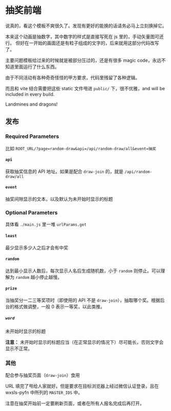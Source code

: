 # 抽奖前端

说真的，看这个模板不爽很久了。发现有更好的能换的话请务必马上立刻换掉它。

本来这个动画是抽数字，其中数字的样式是直接写死在 js 里的，手动矢量图可还行。
但好在一开始的画面还是有粒子组成的文字的，后来就用这部分代码改写了。

主要问题模板给过来的时候就是被部分压过的，还是有很多 magic code，永远不知道里面运行了什么东西。

由于不同活动有各种奇奇怪怪的甲方要求，代码里残留了各种逻辑。

而且和 vite 结合需要把这些 static 文件甩进 `public/` 下，很不优雅，and will be included in every build.

Landmines and dragons!


## 发布
### Required Parameters
比如 `ROOT_URL/?page=random-draw&api=/api/random-draw/all&event=抽奖`
#### `api`

获取抽奖信息的 API 地址。如果是配合 `draw-join` 的，就是 `/api/random-draw/all`

#### `event`

抽奖间隙显示的文本，以及默认为未开始时显示的标题


### Optional Parameters

具体看 `./main.js` 里一堆 `urlParams.get`

#### `least`
最少显示多少人之后才会有中奖
#### `random`
达到最小显示人数后，每次显示人名后生成随机数，小于 `random` 则停止。可以理解为 `random` 越小停止越慢。
#### `prize`
当抽奖分一二三等奖项时（即使用的 API 不是 `draw-join`），抽取哪个奖。根据后台的格式做调整，一般 0 表示一等奖，以此类推。
##### `word`
未开始时显示的标题

**注意：** 未开始时显示的标题应当（在正常显示的情况下）尽可能长，否则文字会显示不正常。

### 其他

配合参与抽奖页面（`draw-join`）食用

URL 填完了甩给人家就好。但是要求在目标浏览器上经过微信认证登录，且在 wxsls-pyfn 中所列的 `MASTER_IDS` 中。

注意在抽奖开始前一定要刷新页面，或者在所有人报名完成后再打开。
